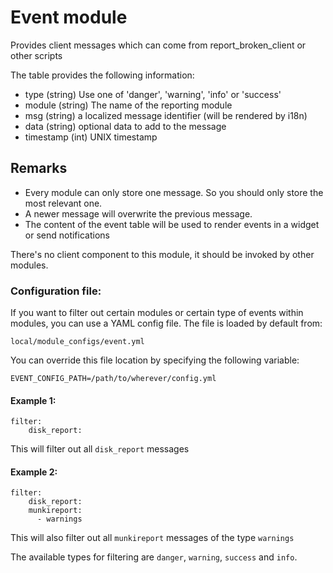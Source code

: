 Event module
==============

Provides client messages which can come from report_broken_client or other scripts

The table provides the following information:

* type (string) Use one of 'danger', 'warning', 'info' or 'success'
* module (string) The name of the reporting module
* msg (string) a localized message identifier (will be rendered by i18n)
* data (string) optional data to add to the message
* timestamp (int) UNIX timestamp

Remarks
---
* Every module can only store one message. So you should only store the most relevant one.
* A newer message will overwrite the previous message.
* The content of the event table will be used to render events in a widget or send notifications

There's no client component to this module, it should be invoked by other modules.

### Configuration file:

If you want to filter out certain modules or certain type of events within modules, you can use a YAML config file. The file is loaded by default from: 

`local/module_configs/event.yml`

You can override this file location by specifying the following variable:

`EVENT_CONFIG_PATH=/path/to/wherever/config.yml`

#### Example 1:
```
filter:
    disk_report:
```
This will filter out all `disk_report` messages

#### Example 2:
```
filter:
    disk_report:
    munkireport:
      - warnings
```
This will also filter out all `munkireport` messages of the type `warnings`

The available types for filtering are `danger`, `warning`, `success` and `info`.
